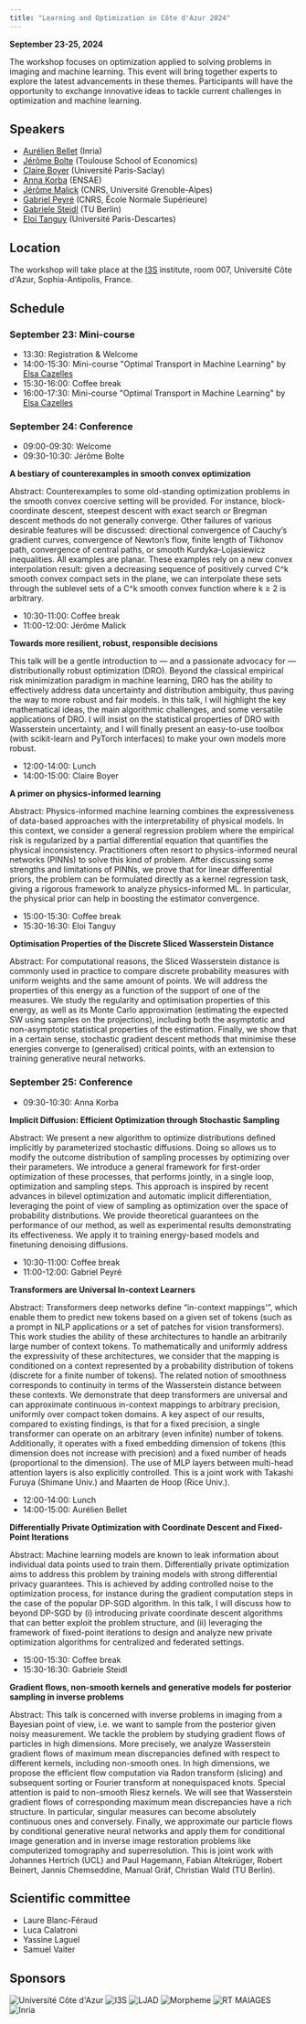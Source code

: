 ```yaml
---
title: "Learning and Optimization in Côte d'Azur 2024"
---
```


**September 23-25, 2024**

The workshop focuses on optimization applied to solving problems in imaging and machine learning. This event will bring together experts to explore the latest advancements in these themes. Participants will have the opportunity to exchange innovative ideas to tackle current challenges in optimization and machine learning.

## Speakers

- [Aurélien Bellet](http://researchers.lille.inria.fr/abellet/) (Inria)
- [Jérôme Bolte](https://www.tse-fr.eu/fr/people/jerome-bolte) (Toulouse School of Economics)
- [Claire Boyer](https://perso.lpsm.paris/~cboyer/) (Université Paris-Saclay)
- [Anna Korba](https://akorba.github.io/) (ENSAE)
- [Jérôme Malick](https://membres-ljk.imag.fr/Jerome.Malick/index.html) (CNRS, Université Grenoble-Alpes)
- [Gabriel Peyré](https://www.gpeyre.com/) (CNRS, École Normale Supérieure)
- [Gabriele Steidl](https://page.math.tu-berlin.de/~steidl/) (TU Berlin)
- [Eloi Tanguy](https://eloitanguy.github.io/) (Université Paris-Descartes)

## Location

The workshop will take place at the [I3S](https://www.i3s.unice.fr/en/) institute, room 007, Université Côte d'Azur, Sophia-Antipolis, France.

## Schedule

### September 23: Mini-course

- 13:30: Registration & Welcome
- 14:00-15:30: Mini-course "Optimal Transport in Machine Learning" by [Elsa Cazelles](https://www.irit.fr/~Elsa.Cazelles/)
- 15:30-16:00: Coffee break
- 16:00-17:30: Mini-course "Optimal Transport in Machine Learning" by [Elsa Cazelles](https://www.irit.fr/~Elsa.Cazelles/)

### September 24: Conference

- 09:00-09:30: Welcome
- 09:30-10:30: Jérôme Bolte

**A bestiary of counterexamples in smooth convex optimization**

Abstract:  Counterexamples to some old-standing optimization problems in the smooth convex coercive setting will be provided. For instance, block-coordinate descent, steepest descent with exact search or Bregman descent methods do not generally converge. Other failures of various desirable features will be discussed: directional convergence of Cauchy’s gradient curves, convergence of Newton’s flow, finite length of Tikhonov path, convergence of central paths, or smooth Kurdyka-Lojasiewicz inequalities. 
All examples are planar. These examples rely on a new convex interpolation result: given a decreasing sequence of positively curved C^k smooth convex compact sets in the plane, we can interpolate these sets through the sublevel sets of a C^k smooth convex function where k ≥ 2 is arbitrary. 

- 10:30-11:00: Coffee break
- 11:00-12:00: Jérôme Malick

**Towards more resilient, robust, responsible decisions**

This talk will be a gentle introduction to — and a passionate advocacy for — distributionally robust optimization (DRO). Beyond the classical empirical risk minimization paradigm in machine learning, DRO has the ability to effectively address data uncertainty and distribution ambiguity, thus paving the way to more robust and fair models. In this talk, I will highlight the key mathematical ideas, the main algorithmic challenges, and some versatile applications of DRO. I will insist on the statistical properties of DRO with Wasserstein uncertainty, and I will finally present an easy-to-use toolbox (with scikit-learn and PyTorch interfaces) to make your own models more robust.

- 12:00-14:00: Lunch
- 14:00-15:00: Claire Boyer

**A primer on physics-informed learning**

Abstract: Physics-informed machine learning combines the expressiveness of data-based approaches with the interpretability of physical models. In this context, we consider a general regression problem where the empirical risk is regularized by a partial differential equation that quantifies the physical inconsistency. 
Practitioners often resort to physics-informed neural networks (PINNs) to solve this kind of problem. After discussing some strengths and limitations of PINNs, we prove that for linear differential priors, the problem can be formulated directly as a kernel regression task, giving a rigorous framework to analyze physics-informed ML. In particular, the physical prior can help in boosting the estimator convergence.

- 15:00-15:30: Coffee break
- 15:30-16:30: Eloi Tanguy

**Optimisation Properties of the Discrete Sliced Wasserstein Distance**

Abstract: For computational reasons, the Sliced Wasserstein distance is commonly used in practice to compare discrete probability measures with uniform weights and the same amount of points. We will address the properties of this energy as a function of the support of one of the measures. We study the regularity and optimisation properties of this energy, as well as its Monte Carlo approximation (estimating the expected SW using samples on the projections), including both the asymptotic and non-asymptotic statistical properties of the estimation. Finally, we show that in a certain sense, stochastic gradient descent methods that minimise these energies converge to (generalised) critical points, with an extension to training generative neural networks.



### September 25: Conference

- 09:30-10:30: Anna Korba

**Implicit Diffusion: Efficient Optimization through Stochastic Sampling**

Abstract: We present a new algorithm to optimize distributions defined implicitly by parameterized stochastic diffusions. Doing so allows us to modify the outcome distribution of sampling processes by optimizing over their parameters. We introduce a general framework for first-order optimization of these processes, that performs jointly, in a single loop, optimization and sampling steps. This approach is inspired by recent advances in bilevel optimization and automatic implicit differentiation, leveraging the point of view of sampling as optimization over the space of probability distributions. We provide theoretical guarantees on the performance of our method, as well as experimental results demonstrating its effectiveness. We apply it to training energy-based models and finetuning denoising diffusions.

- 10:30-11:00: Coffee break
- 11:00-12:00: Gabriel Peyré

**Transformers are Universal In-context Learners**

Abstract: Transformers deep networks define “in-context mappings'”, which enable them to predict new tokens based on a given set of tokens (such as a prompt in NLP applications or a set of patches for vision transformers). This work studies the ability of these architectures to handle an arbitrarily large number of context tokens. To mathematically and uniformly address the expressivity of these architectures, we consider that the mapping is conditioned on a context represented by a probability distribution of tokens (discrete for a finite number of tokens). The related notion of smoothness corresponds to continuity in terms of the Wasserstein distance between these contexts. We demonstrate that deep transformers are universal and can approximate continuous in-context mappings to arbitrary precision, uniformly over compact token domains. A key aspect of our results, compared to existing findings, is that for a fixed precision, a single transformer can operate on an arbitrary (even infinite) number of tokens. Additionally, it operates with a fixed embedding dimension of tokens (this dimension does not increase with precision) and a fixed number of heads (proportional to the dimension). The use of MLP layers between multi-head attention layers is also explicitly controlled. This is a joint work with Takashi Furuya (Shimane Univ.) and Maarten de Hoop (Rice Univ.).

- 12:00-14:00: Lunch
- 14:00-15:00: Aurélien Bellet

**Differentially Private Optimization with Coordinate Descent and Fixed-Point Iterations**

Abstract: Machine learning models are known to leak information about individual data points used to train them. Differentially private optimization aims to address this problem by training models with strong differential privacy guarantees. This is achieved by adding controlled noise to the optimization process, for instance during the gradient computation steps in the case of the popular DP-SGD algorithm. In this talk, I will discuss how to beyond DP-SGD by (i) introducing private coordinate descent algorithms that can better exploit the problem structure, and (ii) leveraging the framework of fixed-point iterations to design and analyze new private optimization algorithms for centralized and federated settings.

- 15:00-15:30: Coffee break
- 15:30-16:30: Gabriele Steidl

**Gradient flows, non-smooth kernels and generative models for posterior sampling in inverse problems**

Abstract: This talk is concerned with inverse problems in imaging from
a Bayesian point of view, i.e. we want to sample from the posterior 
given noisy measurement. 
We tackle the problem by studying gradient flows of particles in high dimensions.
More precisely, we analyze Wasserstein gradient flows 
of maximum mean discrepancies defined with respect to different kernels, 
including non-smooth ones.
In high dimensions, we propose the efficient flow computation via Radon transform (slicing) and
subsequent sorting or Fourier transform at nonequispaced knots.
Special attention is paid to non-smooth Riesz kernels.
We will see that Wasserstein gradient flows 
of corresponding maximum mean discrepancies have a rich structure. 
In particular, singular measures can become absolutely continuous 
ones and conversely.
Finally, we approximate our particle flows by conditional generative neural networks 
and apply them for conditional image generation and in inverse image restoration problems
like computerized tomography and superresolution.
This is joint work with 
Johannes Hertrich (UCL) and 
Paul Hagemann, Fabian Altekrüger, Robert Beinert, Jannis Chemseddine, Manual Gräf, Christian Wald (TU Berlin).

## Scientific committee
- Laure Blanc-Féraud
- Luca Calatroni
- Yassine Laguel
- Samuel Vaiter

## Sponsors

![Université Côte d'Azur](/img/unica.png)
![I3S](/img/i3s.png)
![LJAD](/img/ljad.png)
![Morpheme](/img/morpheme.png)
![RT MAIAGES](/img/maiages.png)
![Inria](/img/inria.png)
